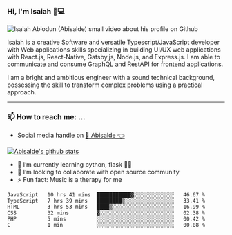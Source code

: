 ### Hi, I'm Isaiah 🌻💻

<img src="https://res.cloudinary.com/abisalde/image/upload/c_scale,h_311,w_816/v1616039512/Abisalde_github.gif" alt="Isaiah Abiodun (Abisalde) small video about his profile on Github">

Isaiah is a creative Software and versatile Typescript/JavaScript developer with Web applications skills specializing in building UI/UX web applications with React.js, React-Native, Gatsby.js, Node.js, and Express.js. I am able to communicate and consume GraphQL and RestAPI for frontend applications.

I am a bright and ambitious engineer with a sound technical background, possessing the skill to transform complex problems using a practical approach.
<hr>

### 📫 How to reach me: ...
- Social media handle on <a href="https://twitter.com/abisalde">🔔  Abisalde   👈</a>


[![Abisalde's github stats](https://github-readme-stats.vercel.app/api?username=abisalde)](https://github.com/abisalde/github-readme-stats)

- 🌱 I’m currently learning python, flask 👨‍💻️
- 👯 I’m looking to collaborate with open source community
- ⚡ Fun fact: Music is a therapy for me


<!--
**abisalde/Abisalde** is a ✨ _special_ ✨ repository because its `README.md` (this file) appears on your GitHub profile.

Here are some ideas to get you started:

- 🔭 I’m currently working on data engineering
- 🌱 I’m currently learning python
- 👯 I’m looking to collaborate with open source community
- 🤔 I’m looking for help with ...
- 💬 Ask me about ...
- 📫 How to reach me: ...
- 😄 Pronouns: ...
- ⚡ Fun fact: ...
-->

<!--START_SECTION:waka-->

```text
JavaScript   10 hrs 41 mins  ███████████▓░░░░░░░░░░░░░   46.67 %
TypeScript   7 hrs 39 mins   ████████▒░░░░░░░░░░░░░░░░   33.41 %
HTML         3 hrs 53 mins   ████▒░░░░░░░░░░░░░░░░░░░░   16.99 %
CSS          32 mins         ▓░░░░░░░░░░░░░░░░░░░░░░░░   02.38 %
PHP          5 mins          ░░░░░░░░░░░░░░░░░░░░░░░░░   00.42 %
C            1 min           ░░░░░░░░░░░░░░░░░░░░░░░░░   00.08 %
```

<!--END_SECTION:waka-->

